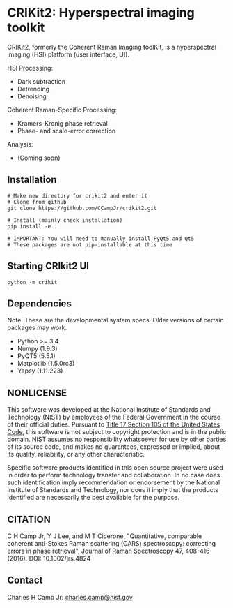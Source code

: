 # CRIKit2: Hyperspectral imaging toolkit #

CRIKit2, formerly the Coherent Raman Imaging toolKit, is a hyperspectral
imaging (HSI) platform (user interface, UI).

HSI Processing:
* Dark subtraction
* Detrending
* Denoising

Coherent Raman-Specific Processing:
* Kramers-Kronig phase retrieval
* Phase- and scale-error correction

Analysis:
* (Coming soon)

## Installation ##
```
# Make new directory for crikit2 and enter it
# Clone from github
git clone https://github.com/CCampJr/crikit2.git

# Install (mainly check installation)
pip install -e .

# IMPORTANT: You will need to manually install PyQt5 and Qt5
# These packages are not pip-installable at this time
```

## Starting CRIkit2 UI ##
```
python -m crikit
```

## Dependencies ##

Note: These are the developmental system specs. Older versions of certain
packages may work.

* Python >= 3.4
* Numpy (1.9.3)
* PyQT5 (5.5.1)
* Matplotlib (1.5.0rc3)
* Yapsy (1.11.223)

## NONLICENSE ##
This software was developed at the National Institute of Standards and
Technology (NIST) by employees of the Federal Government in the course of
their official duties. Pursuant to [Title 17 Section 105 of the United States
Code](http://www.copyright.gov/title17/92chap1.html#105), this software is not
subject to copyright protection and is in the public domain. NIST assumes no
responsibility whatsoever for use by other parties of its source code, and
makes no guarantees, expressed or implied, about its quality, reliability, or
any other characteristic.

Specific software products identified in this open source project were used in
order to perform technology transfer and collaboration. In no case does such
identification imply recommendation or endorsement by the National Institute
of Standards and Technology, nor does it imply that the products identified
are necessarily the best available for the purpose.

## CITATION ##
C H Camp Jr, Y J Lee, and M T Cicerone, "Quantitative, comparable coherent
anti-Stokes Raman scattering (CARS) spectroscopy: correcting errors in phase
retrieval", Journal of Raman Spectroscopy 47, 408-416 (2016).
DOI: 10.1002/jrs.4824

## Contact ##
Charles H Camp Jr: [charles.camp@nist.gov](mailto:charles.camp@nist.gov)

